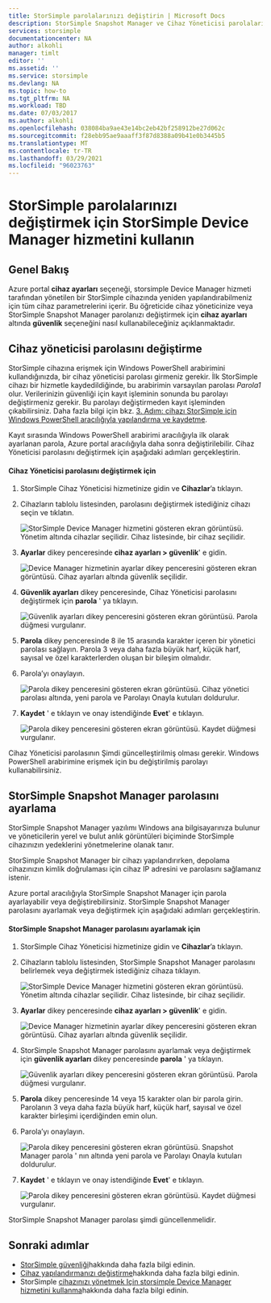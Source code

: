 ```yaml
---
title: StorSimple parolalarınızı değiştirin | Microsoft Docs
description: StorSimple Snapshot Manager ve Cihaz Yöneticisi parolalarınızı değiştirmek için StorSimple Device Manager hizmetinin nasıl kullanılacağını açıklar.
services: storsimple
documentationcenter: NA
author: alkohli
manager: timlt
editor: ''
ms.assetid: ''
ms.service: storsimple
ms.devlang: NA
ms.topic: how-to
ms.tgt_pltfrm: NA
ms.workload: TBD
ms.date: 07/03/2017
ms.author: alkohli
ms.openlocfilehash: 038084ba9ae43e14bc2eb42bf258912be27d062c
ms.sourcegitcommit: f28ebb95ae9aaaff3f87d8388a09b41e0b3445b5
ms.translationtype: MT
ms.contentlocale: tr-TR
ms.lasthandoff: 03/29/2021
ms.locfileid: "96023763"
---
```

# <a name="use-the-storsimple-device-manager-service-to-change-your-storsimple-passwords"></a>StorSimple parolalarınızı değiştirmek için StorSimple Device Manager hizmetini kullanın

## <a name="overview"></a>Genel Bakış
Azure portal **cihaz ayarları** seçeneği, storsimple Device Manager hizmeti tarafından yönetilen bir StorSimple cihazında yeniden yapılandırabilmeniz için tüm cihaz parametrelerini içerir. Bu öğreticide cihaz yöneticinize veya StorSimple Snapshot Manager parolanızı değiştirmek için **cihaz ayarları** altında **güvenlik** seçeneğini nasıl kullanabileceğiniz açıklanmaktadır.

## <a name="change-the-device-administrator-password"></a>Cihaz yöneticisi parolasını değiştirme
StorSimple cihazına erişmek için Windows PowerShell arabirimini kullandığınızda, bir cihaz yöneticisi parolası girmeniz gerekir. İlk StorSimple cihazı bir hizmetle kaydedildiğinde, bu arabirimin varsayılan parolası *Parola1* olur. Verilerinizin güvenliği için kayıt işleminin sonunda bu parolayı değiştirmeniz gerekir. Bu parolayı değiştirmeden kayıt işleminden çıkabilirsiniz. Daha fazla bilgi için bkz. [3. Adım: cihazı StorSimple için Windows PowerShell aracılığıyla yapılandırma ve kaydetme](storsimple-8000-deployment-walkthrough-u2.md#step-3-configure-and-register-the-device-through-windows-powershell-for-storsimple).

Kayıt sırasında Windows PowerShell arabirimi aracılığıyla ilk olarak ayarlanan parola, Azure portal aracılığıyla daha sonra değiştirilebilir. Cihaz Yöneticisi parolasını değiştirmek için aşağıdaki adımları gerçekleştirin.

#### <a name="to-change-the-device-administrator-password"></a>Cihaz Yöneticisi parolasını değiştirmek için
1. StorSimple Cihaz Yöneticisi hizmetinize gidin ve **Cihazlar**’a tıklayın.

2. Cihazların tablolu listesinden, parolasını değiştirmek istediğiniz cihazı seçin ve tıklatın.

    ![StorSimple Device Manager hizmetini gösteren ekran görüntüsü. Yönetim altında cihazlar seçilidir. Cihaz listesinde, bir cihaz seçilidir.](./media/storsimple-8000-change-passwords/changepwd1.png)

3. **Ayarlar** dikey penceresinde **cihaz ayarları > güvenlik**' e gidin.

    ![Device Manager hizmetinin ayarlar dikey penceresini gösteren ekran görüntüsü. Cihaz ayarları altında güvenlik seçilidir.](./media/storsimple-8000-change-passwords/changepwd2.png)

4. **Güvenlik ayarları** dikey penceresinde, Cihaz Yöneticisi parolasını değiştirmek için **parola** ' ya tıklayın.

    ![Güvenlik ayarları dikey penceresini gösteren ekran görüntüsü. Parola düğmesi vurgulanır.](./media/storsimple-8000-change-passwords/changepwd3.png)

5. **Parola** dikey penceresinde 8 ile 15 arasında karakter içeren bir yönetici parolası sağlayın. Parola 3 veya daha fazla büyük harf, küçük harf, sayısal ve özel karakterlerden oluşan bir bileşim olmalıdır.

6. Parola’yı onaylayın.

    ![Parola dikey penceresini gösteren ekran görüntüsü. Cihaz yönetici parolası altında, yeni parola ve Parolayı Onayla kutuları doldurulur.](./media/storsimple-8000-change-passwords/changepwd4.png)

7. **Kaydet** ' e tıklayın ve onay istendiğinde **Evet**' e tıklayın.

    ![Parola dikey penceresini gösteren ekran görüntüsü. Kaydet düğmesi vurgulanır.](./media/storsimple-8000-change-passwords/changepwd6.png)

Cihaz Yöneticisi parolasının Şimdi güncelleştirilmiş olması gerekir. Windows PowerShell arabirimine erişmek için bu değiştirilmiş parolayı kullanabilirsiniz.

## <a name="set-the-storsimple-snapshot-manager-password"></a>StorSimple Snapshot Manager parolasını ayarlama
StorSimple Snapshot Manager yazılımı Windows ana bilgisayarınıza bulunur ve yöneticilerin yerel ve bulut anlık görüntüleri biçiminde StorSimple cihazınızın yedeklerini yönetmelerine olanak tanır.

StorSimple Snapshot Manager bir cihazı yapılandırırken, depolama cihazınızın kimlik doğrulaması için cihaz IP adresini ve parolasını sağlamanız istenir.

Azure portal aracılığıyla StorSimple Snapshot Manager için parola ayarlayabilir veya değiştirebilirsiniz. StorSimple Snapshot Manager parolasını ayarlamak veya değiştirmek için aşağıdaki adımları gerçekleştirin.

#### <a name="to-set-the-storsimple-snapshot-manager-password"></a>StorSimple Snapshot Manager parolasını ayarlamak için
1. StorSimple Cihaz Yöneticisi hizmetinize gidin ve **Cihazlar**’a tıklayın.

2. Cihazların tablolu listesinden, StorSimple Snapshot Manager parolasını belirlemek veya değiştirmek istediğiniz cihaza tıklayın.

     ![StorSimple Device Manager hizmetini gösteren ekran görüntüsü. Yönetim altında cihazlar seçilidir. Cihaz listesinde, bir cihaz seçilidir.](./media/storsimple-8000-change-passwords/changepwd1.png)

3. **Ayarlar** dikey penceresinde **cihaz ayarları > güvenlik**' e gidin.

     ![Device Manager hizmetinin ayarlar dikey penceresini gösteren ekran görüntüsü. Cihaz ayarları altında güvenlik seçilidir.](./media/storsimple-8000-change-passwords/changepwd2.png)

4. StorSimple Snapshot Manager parolasını ayarlamak veya değiştirmek için **güvenlik ayarları** dikey penceresinde **parola** ' ya tıklayın.

     ![Güvenlik ayarları dikey penceresini gösteren ekran görüntüsü. Parola düğmesi vurgulanır.](./media/storsimple-8000-change-passwords/changepwd3.png) 

5. **Parola** dikey penceresinde 14 veya 15 karakter olan bir parola girin. Parolanın 3 veya daha fazla büyük harf, küçük harf, sayısal ve özel karakter birleşimi içerdiğinden emin olun.

6. Parola’yı onaylayın.

     ![Parola dikey penceresini gösteren ekran görüntüsü. Snapshot Manager parola ' nın altında yeni parola ve Parolayı Onayla kutuları doldurulur.](./media/storsimple-8000-change-passwords/changepwd5.png)

7. **Kaydet** ' e tıklayın ve onay istendiğinde **Evet**' e tıklayın.

     ![Parola dikey penceresini gösteren ekran görüntüsü. Kaydet düğmesi vurgulanır.](./media/storsimple-8000-change-passwords/changepwd6.png)

StorSimple Snapshot Manager parolası şimdi güncellenmelidir.

## <a name="next-steps"></a>Sonraki adımlar
* [StorSimple güvenliği](storsimple-8000-security.md)hakkında daha fazla bilgi edinin.
* [Cihaz yapılandırmanızı değiştirme](storsimple-8000-modify-device-config.md)hakkında daha fazla bilgi edinin.
* StorSimple [cihazınızı yönetmek Için storsimple Device Manager hizmetini kullanma](storsimple-8000-manager-service-administration.md)hakkında daha fazla bilgi edinin.

